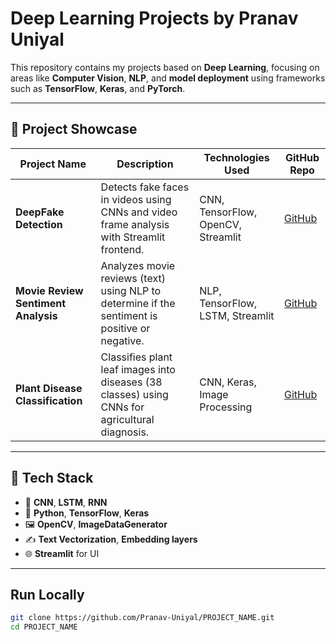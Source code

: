 # Deep Learning Projects by Pranav Uniyal

This repository contains my projects based on **Deep Learning**, focusing on areas like **Computer Vision**, **NLP**, and **model deployment** using frameworks such as **TensorFlow**, **Keras**, and **PyTorch**.

---

## 📁 Project Showcase

| Project Name                     | Description                                                                 | Technologies Used                             | GitHub Repo                                                   |
|----------------------------------|-----------------------------------------------------------------------------|------------------------------------------------|----------------------------------------------------------------|
| **DeepFake Detection**           | Detects fake faces in videos using CNNs and video frame analysis with Streamlit frontend. | CNN, TensorFlow, OpenCV, Streamlit             | [GitHub](https://github.com/Pranav-Uniyal/DeepFake_Detection)  |
| **Movie Review Sentiment Analysis** | Analyzes movie reviews (text) using NLP to determine if the sentiment is positive or negative. | NLP, TensorFlow, LSTM, Streamlit               | [GitHub](https://github.com/Pranav-Uniyal/Movie-Review-Sentimental-Analysis) |
| **Plant Disease Classification** | Classifies plant leaf images into diseases (38 classes) using CNNs for agricultural diagnosis. | CNN, Keras, Image Processing                    | [GitHub]() |

---

## 🧪 Tech Stack

- 🧠 **CNN**, **LSTM**, **RNN**
- 🐍 **Python**, **TensorFlow**, **Keras**
- 🖼️ **OpenCV**, **ImageDataGenerator**
- ✍️ **Text Vectorization**, **Embedding layers**
- 🌐 **Streamlit** for UI

---

##  Run Locally

```bash
git clone https://github.com/Pranav-Uniyal/PROJECT_NAME.git
cd PROJECT_NAME
```
